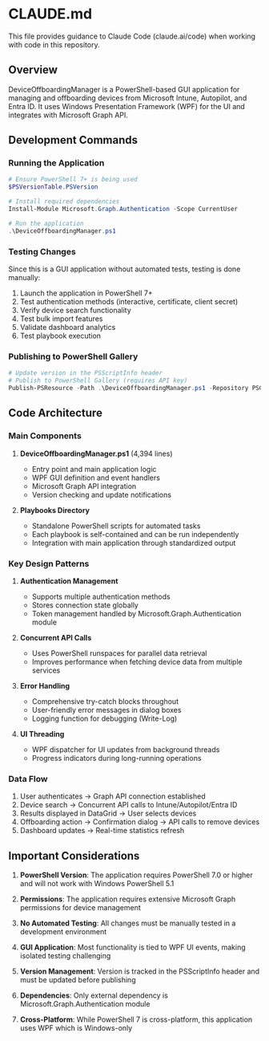 # CLAUDE.md

This file provides guidance to Claude Code (claude.ai/code) when working with code in this repository.

## Overview

DeviceOffboardingManager is a PowerShell-based GUI application for managing and offboarding devices from Microsoft Intune, Autopilot, and Entra ID. It uses Windows Presentation Framework (WPF) for the UI and integrates with Microsoft Graph API.

## Development Commands

### Running the Application

```powershell
# Ensure PowerShell 7+ is being used
$PSVersionTable.PSVersion

# Install required dependencies
Install-Module Microsoft.Graph.Authentication -Scope CurrentUser

# Run the application
.\DeviceOffboardingManager.ps1
```

### Testing Changes

Since this is a GUI application without automated tests, testing is done manually:
1. Launch the application in PowerShell 7+
2. Test authentication methods (interactive, certificate, client secret)
3. Verify device search functionality
4. Test bulk import features
5. Validate dashboard analytics
6. Test playbook execution

### Publishing to PowerShell Gallery

```powershell
# Update version in the PSScriptInfo header
# Publish to PowerShell Gallery (requires API key)
Publish-PSResource -Path .\DeviceOffboardingManager.ps1 -Repository PSGallery
```

## Code Architecture

### Main Components

1. **DeviceOffboardingManager.ps1** (4,394 lines)
   - Entry point and main application logic
   - WPF GUI definition and event handlers
   - Microsoft Graph API integration
   - Version checking and update notifications

2. **Playbooks Directory**
   - Standalone PowerShell scripts for automated tasks
   - Each playbook is self-contained and can be run independently
   - Integration with main application through standardized output

### Key Design Patterns

1. **Authentication Management**
   - Supports multiple authentication methods
   - Stores connection state globally
   - Token management handled by Microsoft.Graph.Authentication module

2. **Concurrent API Calls**
   - Uses PowerShell runspaces for parallel data retrieval
   - Improves performance when fetching device data from multiple services

3. **Error Handling**
   - Comprehensive try-catch blocks throughout
   - User-friendly error messages in dialog boxes
   - Logging function for debugging (Write-Log)

4. **UI Threading**
   - WPF dispatcher for UI updates from background threads
   - Progress indicators during long-running operations

### Data Flow

1. User authenticates → Graph API connection established
2. Device search → Concurrent API calls to Intune/Autopilot/Entra ID
3. Results displayed in DataGrid → User selects devices
4. Offboarding action → Confirmation dialog → API calls to remove devices
5. Dashboard updates → Real-time statistics refresh

## Important Considerations

1. **PowerShell Version**: The application requires PowerShell 7.0 or higher and will not work with Windows PowerShell 5.1

2. **Permissions**: The application requires extensive Microsoft Graph permissions for device management

3. **No Automated Testing**: All changes must be manually tested in a development environment

4. **GUI Application**: Most functionality is tied to WPF UI events, making isolated testing challenging

5. **Version Management**: Version is tracked in the PSScriptInfo header and must be updated before publishing

6. **Dependencies**: Only external dependency is Microsoft.Graph.Authentication module

7. **Cross-Platform**: While PowerShell 7 is cross-platform, this application uses WPF which is Windows-only